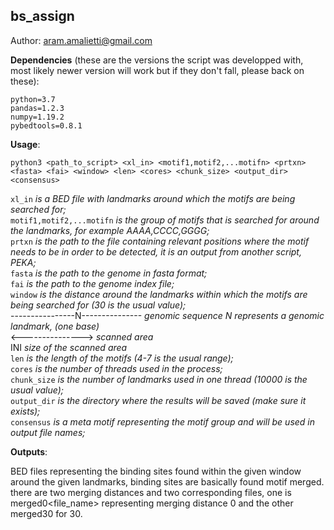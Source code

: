 ## bs_assign
Author: aram.amalietti@gmail.com


**Dependencies** (these are the versions the script was developped with, most likely newer version will work but if they don't fall, please back on these):
```
python=3.7  
pandas=1.2.3  
numpy=1.19.2  
pybedtools=0.8.1  
```
**Usage**:  
  ```
  python3 <path_to_script> <xl_in> <motif1,motif2,...motifn> <prtxn> <fasta> <fai> <window> <len> <cores> <chunk_size> <output_dir> <consensus>  
  ```
  `xl_in` *is a BED file with landmarks around which the motifs are being searched for;*  
  `motif1,motif2,...motifn` *is the group of motifs that is searched for around the landmarks, for example AAAA,CCCC,GGGG;*  
  `prtxn` *is the path to the file containing relevant positions where the motif needs to be in order to be detected, it is an output from another script, PEKA;*  
  `fasta` *is the path to the genome in fasta format;*  
  `fai` *is the path to the genome index file;*  
  `window` *is the distance around the landmarks within which the motifs are being searched for (30 is the usual value);*  
            ----------------N--------------- *genomic sequence N represents a genomic landmark, (one base)*  
                    <--------------->        *scanned area*  
                   I<window>N<window>I       *size of the scanned area*  
  `len` *is the length of the motifs (4-7 is the usual range);*  
  `cores` *is the number of threads used in the process;*  
  `chunk_size` *is the number of landmarks used in one thread (10000 is the usual value);*  
  `output_dir` *is the directory where the results will be saved (make sure it exists);*  
  `consensus` *is a meta motif representing the motif group and will be used in output file names;*  
  
**Outputs**:

 BED files representing the binding sites found within the given window around the given landmarks, binding sites are basically found motif merged.  
 there are two merging distances and two corresponding files, one is merged0<file_name> representing merging distance 0 and the other merged30 for 30.
  
  
  
  

